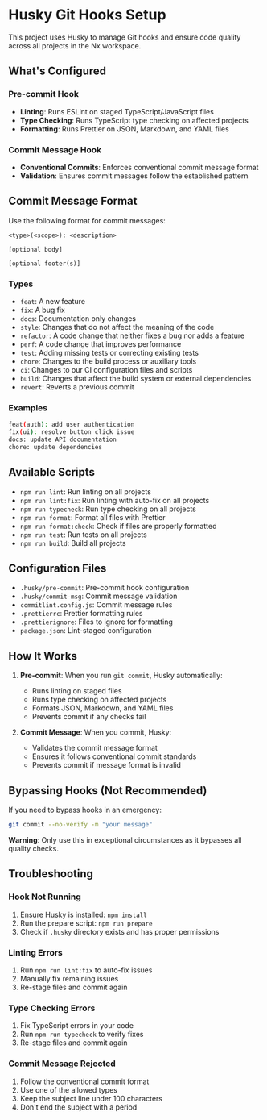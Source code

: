 # Husky Git Hooks Setup

This project uses Husky to manage Git hooks and ensure code quality across all projects in the Nx workspace.

## What's Configured

### Pre-commit Hook
- **Linting**: Runs ESLint on staged TypeScript/JavaScript files
- **Type Checking**: Runs TypeScript type checking on affected projects
- **Formatting**: Runs Prettier on JSON, Markdown, and YAML files

### Commit Message Hook
- **Conventional Commits**: Enforces conventional commit message format
- **Validation**: Ensures commit messages follow the established pattern

## Commit Message Format

Use the following format for commit messages:

```
<type>(<scope>): <description>

[optional body]

[optional footer(s)]
```

### Types
- `feat`: A new feature
- `fix`: A bug fix
- `docs`: Documentation only changes
- `style`: Changes that do not affect the meaning of the code
- `refactor`: A code change that neither fixes a bug nor adds a feature
- `perf`: A code change that improves performance
- `test`: Adding missing tests or correcting existing tests
- `chore`: Changes to the build process or auxiliary tools
- `ci`: Changes to our CI configuration files and scripts
- `build`: Changes that affect the build system or external dependencies
- `revert`: Reverts a previous commit

### Examples
```bash
feat(auth): add user authentication
fix(ui): resolve button click issue
docs: update API documentation
chore: update dependencies
```

## Available Scripts

- `npm run lint`: Run linting on all projects
- `npm run lint:fix`: Run linting with auto-fix on all projects
- `npm run typecheck`: Run type checking on all projects
- `npm run format`: Format all files with Prettier
- `npm run format:check`: Check if files are properly formatted
- `npm run test`: Run tests on all projects
- `npm run build`: Build all projects

## Configuration Files

- `.husky/pre-commit`: Pre-commit hook configuration
- `.husky/commit-msg`: Commit message validation
- `commitlint.config.js`: Commit message rules
- `.prettierrc`: Prettier formatting rules
- `.prettierignore`: Files to ignore for formatting
- `package.json`: Lint-staged configuration

## How It Works

1. **Pre-commit**: When you run `git commit`, Husky automatically:
   - Runs linting on staged files
   - Runs type checking on affected projects
   - Formats JSON, Markdown, and YAML files
   - Prevents commit if any checks fail

2. **Commit Message**: When you commit, Husky:
   - Validates the commit message format
   - Ensures it follows conventional commit standards
   - Prevents commit if message format is invalid

## Bypassing Hooks (Not Recommended)

If you need to bypass hooks in an emergency:

```bash
git commit --no-verify -m "your message"
```

**Warning**: Only use this in exceptional circumstances as it bypasses all quality checks.

## Troubleshooting

### Hook Not Running
1. Ensure Husky is installed: `npm install`
2. Run the prepare script: `npm run prepare`
3. Check if `.husky` directory exists and has proper permissions

### Linting Errors
1. Run `npm run lint:fix` to auto-fix issues
2. Manually fix remaining issues
3. Re-stage files and commit again

### Type Checking Errors
1. Fix TypeScript errors in your code
2. Run `npm run typecheck` to verify fixes
3. Re-stage files and commit again

### Commit Message Rejected
1. Follow the conventional commit format
2. Use one of the allowed types
3. Keep the subject line under 100 characters
4. Don't end the subject with a period

